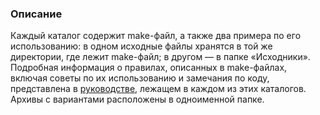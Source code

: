 ### Описание

Каждый каталог содержит make-файл, а также два примера по его использованию: в одном исходные файлы хранятся в той же директории, где лежит make-файл; в другом — в папке «Исходники». Подробная информация о правилах, описанных в make-файлах, включая советы по их использованию и замечания по коду, представлена в [руководстве](https://github.com/Paveloom/B1/blob/master/%D0%92%D0%B0%D1%80%D0%B8%D0%B0%D0%BD%D1%82%D1%8B%20%D0%B1%D0%B5%D0%B7%20%D1%80%D0%B0%D1%81%D0%BF%D0%B0%D1%80%D0%B0%D0%BB%D0%BB%D0%B5%D0%BB%D0%B8%D0%B2%D0%B0%D0%BD%D0%B8%D1%8F/README.md), лежащем в каждом из этих каталогов. Архивы с вариантами расположены в одноименной папке.
